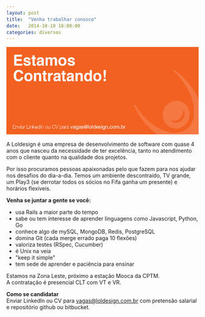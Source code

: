 ```yaml
---
layout: post
title:  "Venha trabalhar conosco"
date:   2014-10-10 18:00:00
categories: diversos
---
```


![Estamos Contratando](/assets/images/we_are_hiring.jpg "Estamos Contratado")

A Loldesign é uma empresa de desenvolvimento de software com quase 4 anos que nasceu da necessidade de ter excelência, tanto no atendimento com o cliente quanto na qualidade dos projetos.

Por isso procuramos pessoas apaixonadas pelo que fazem para nos ajudar nos desafios do dia-a-dia. 
Temos um ambiente descontraído, TV grande, um Play3 (se derrotar todos os sócios no Fifa ganha um presente) e horários flexíveis.

__Venha se juntar a gente se você:__

<section class='list-with-circle'>
  <ul>
    <li>usa Rails a maior parte do tempo </li>
    <li>sabe ou tem interesse de aprender linguagens como Javascript, Python, Go </li>
    <li>conhece algo de mySQL, MongoDB, Redis, PostgreSQL </li>
    <li>domina Git (cada merge errado paga 10 flexões)</li>
    <li>valoriza testes (RSpec, Cucumber) </li>
    <li>é Unix na veia </li>
    <li>"keep it simple"</li>
    <li>tem sede de aprender e paciência para ensinar</li>
  </ul>
</section>

Estamos na Zona Leste, próximo a estação Mooca da CPTM. <br/> 
A contratação é presencial CLT com VT e VR.

__Como se candidatar__ <br/>
Enviar LinkedIn ou CV para [vagas@loldesign.com.br](mailto:vagas@loldesign.com.br) com pretensão salarial e repositório github ou bitbucket.